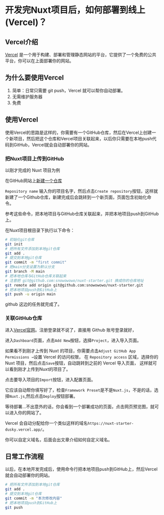 # 开发完Nuxt项目后，如何部署到线上(Vercel)？ <Badge type="info" text="default" />

## Vercel介绍

[Vercel](https://vercel.com/) 是一个用于构建、部署和管理静态网站的平台，它提供了一个免费的公共平台，你可以在上面部署你的网站。

## 为什么要使用Vercel

1. 简单：日常只需要 git push，Vercel 就可以帮你自动部署。
2. 无需维护服务器
3. 免费

## 使用Vercel

使用Vercel的思路是这样的，你需要有一个GitHub仓库，然后在Vercel上创建一个新项目，然后把这个仓库和Vercel项目关联起来，以后你只需要在本地push代码到GitHub，Vercel就会自动部署你的网站。

### 把Nuxt项目上传到GitHub

以刚才完成的 Nuxt 项目为例

在GitHub网站上[新建一个仓库](https://github.com/new)

`Repository name` 输入你的项目名字，然后点击`Create repository`按钮，这样就新建了一个Github仓库，新建完成后会跳转到一个新页面，页面包含初始化命令。

参考这些命令，把本地项目与GitHub仓库关联起来，并把本地项目push到GitHub上。

在Nuxt项目根目录下执行以下命令：

```bash
# 初始化git仓库
git init 
# 把所有文件添加到本地git仓库
git add .
# 提交到本地git仓库 
git commit -m "first commit" 
# 把main分支设置为默认分支
git branch -M main 
# 把本地仓库与GitHub仓库关联起来
# 注意把 git@github.com:snowowowo/nuxt-starter.git 换成你的仓库地址
git remote add origin git@github.com:snowowowo/nuxt-starter.git 
# 把本地项目push到GitHub上   
git push -u origin main  
```

github 这边的任务就完成了。


### 关联GitHub仓库

进入[Vercel官网](https://vercel.com/)。注册登录就不说了，直接用 Github 账号登录就好，

进入`Dashboard`页面，点击`Add New`按钮，选择`Project`，进入导入页面。

如果看不到刚才上传到 Nuxt 的项目，你需要点击`Adjust GitHub App Permissions →`设置 Vercel 的访问权限，
在 `Repository access` 区域，选择你的 Nuxt 项目，然后点击`Save`按钮，自动跳转到之前的 Vercel 导入页面，
这样就可以看到刚才上传到Nuxt的项目了。

点击要导入项目的`Import`按钮，进入配置页面。

它应该自动帮你填写好了，检查`Framework Preset`是不是`Nuxt.js`，不是的话，选择`Nuxt.js`,然后点击`Deploy`按钮部署。

等待部署...不出意外的话，你会看到一个部署成功的页面，点击网页预览图，就可以进入你的网站了。

Vercel 会自动分配给你一个类似这样的域名`https://nuxt-starter-dusky.vercel.app/`。

你可以自定义域名，后面会出文章介绍如何自定义域名。

## 日常工作流程

以后，在本地开发完成后，使用命令行把本地项目push到GitHub上，然后Vercel就会自动部署你的网站。

```bash
# 把所有文件添加到本地git仓库
git add .
# 提交到本地git仓库
git commit -m "本次修改内容"
# 把本地项目push到GitHub上
git push
```

<NuxtArticleFooter />









   

